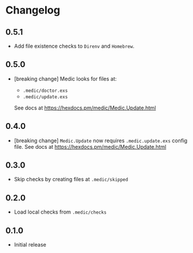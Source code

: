 # Changelog

## 0.5.1

- Add file existence checks to `Direnv` and `Homebrew`.

## 0.5.0

- [breaking change] Medic looks for files at:
  
  * `.medic/doctor.exs`
  * `.medic/update.exs`
  
  See docs at https://hexdocs.pm/medic/Medic.Update.html

## 0.4.0

- [breaking change] `Medic.Update` now requires `.medic.update.exs` config file.
  See docs at https://hexdocs.pm/medic/Medic.Update.html

## 0.3.0

- Skip checks by creating files at `.medic/skipped`

## 0.2.0

- Load local checks from `.medic/checks`

## 0.1.0

- Initial release
